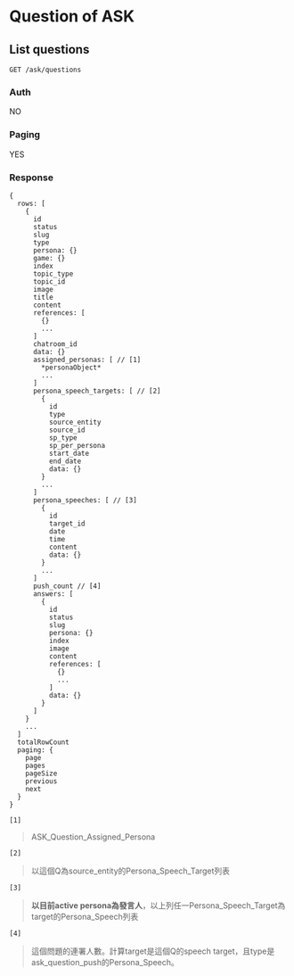 # Question of ASK

## List questions
```
GET /ask/questions
```

### Auth
NO

### Paging
YES

### Response
```
{
  rows: [
    {
      id
      status
      slug
      type
      persona: {}
      game: {}
      index
      topic_type
      topic_id
      image
      title
      content
      references: [
        {}
        ...
      ]
      chatroom_id
      data: {}
      assigned_personas: [ // [1]
        *personaObject*
        ...
      ]
      persona_speech_targets: [ // [2]
        {
          id
          type
          source_entity
          source_id
          sp_type
          sp_per_persona
          start_date
          end_date
          data: {}
        }
        ...
      ]
      persona_speeches: [ // [3]
        {
          id
          target_id
          date
          time
          content
          data: {}
        }
        ...
      ]
      push_count // [4]
      answers: [
        {
          id
          status
          slug
          persona: {}
          index
          image
          content
          references: [
            {}
            ...
          ]
          data: {}
        }
      ]
    }
    ...
  ]
  totalRowCount
  paging: {
    page
    pages
    pageSize
    previous
    next
  }
}
```

`[1]`
> ASK_Question_Assigned_Persona

`[2]`
> 以這個Q為source_entity的Persona_Speech_Target列表

`[3]`
> **以目前active persona為發言人**，以上列任一Persona_Speech_Target為target的Persona_Speech列表

`[4]`
> 這個問題的連署人數。計算target是這個Q的speech target，且type是ask_question_push的Persona_Speech。
